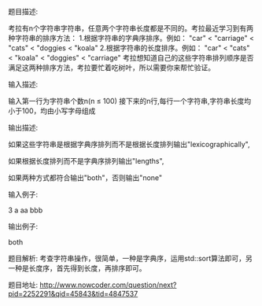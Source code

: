 ﻿题目描述:

考拉有n个字符串字符串，任意两个字符串长度都是不同的。考拉最近学习到有两种字符串的排序方法： 1.根据字符串的字典序排序。例如：
"car" < "carriage" < "cats" < "doggies < "koala"
2.根据字符串的长度排序。例如：
"car" < "cats" < "koala" < "doggies" < "carriage"
考拉想知道自己的这些字符串排列顺序是否满足这两种排序方法，考拉要忙着吃树叶，所以需要你来帮忙验证。 

输入描述:

输入第一行为字符串个数n(n ≤ 100)
接下来的n行,每行一个字符串,字符串长度均小于100，均由小写字母组成

输出描述:

如果这些字符串是根据字典序排列而不是根据长度排列输出"lexicographically",

如果根据长度排列而不是字典序排列输出"lengths",

如果两种方式都符合输出"both"，否则输出"none"

输入例子:

3
a
aa
bbb

输出例子:

both

题目解析:
考查字符串操作，很简单，一种是字典序，运用std::sort算法即可，另一种是长度序，首先得到长度，再排序即可。

题目地址:
http://www.nowcoder.com/question/next?pid=2252291&qid=45843&tid=4847537